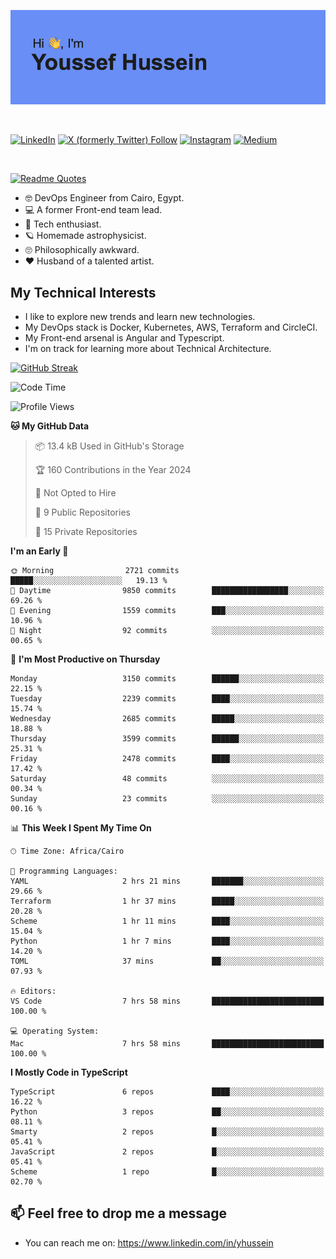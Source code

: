 [![Youssef's GitHub Banner](./assets/youssef-hussein.png)](https://github.com/yorki404)

</br>

[![LinkedIn](https://img.shields.io/badge/linkedin-%230077B5.svg?style=for-the-badge&logo=linkedin&logoColor=white)](https://www.linkedin.com/in/yhussein/)
[![X (formerly Twitter) Follow](https://img.shields.io/twitter/follow/devqik_?style=for-the-badge&logo=X&logoColor=White&labelColor=White)](https://twitter.com/devqik_)
[![Instagram](https://img.shields.io/badge/devqik-E4405F?style=for-the-badge&logo=Instagram&logoColor=white)](https://instagram.com/devqik)
[![Medium](https://img.shields.io/badge/Medium-12100E?style=for-the-badge&logo=medium&logoColor=white)](https://medium.com/@devqik)

</br>

[![Readme Quotes](https://quotes-github-readme.vercel.app/api?type=horizontal&theme=dark)](https://github.com/piyushsuthar/github-readme-quotes)

- :nerd_face: DevOps Engineer from Cairo, Egypt.
- :computer: A former Front-end team lead.
- :satellite: Tech enthusiast.
- :ringed_planet: Homemade astrophysicist.
- :roll_eyes: Philosophically awkward.
- :heart: Husband of a talented artist.

## My Technical Interests

- I like to explore new trends and learn new technologies.
- My DevOps stack is Docker, Kubernetes, AWS, Terraform and CircleCI.
- My Front-end arsenal is Angular and Typescript.
- I'm on track for learning more about Technical Architecture.

[![GitHub Streak](https://streak-stats.demolab.com/?user=devqik&theme=dark)](https://git.io/streak-stats)

<!--START_SECTION:waka-->
![Code Time](http://img.shields.io/badge/Code%20Time-702%20hrs%2015%20mins-blue)

![Profile Views](http://img.shields.io/badge/Profile%20Views-0-blue)

**🐱 My GitHub Data** 

> 📦 13.4 kB Used in GitHub's Storage 
 > 
> 🏆 160 Contributions in the Year 2024
 > 
> 🚫 Not Opted to Hire
 > 
> 📜 9 Public Repositories 
 > 
> 🔑 15 Private Repositories 
 > 
**I'm an Early 🐤** 

```text
🌞 Morning                2721 commits        █████░░░░░░░░░░░░░░░░░░░░   19.13 % 
🌆 Daytime                9850 commits        █████████████████░░░░░░░░   69.26 % 
🌃 Evening                1559 commits        ███░░░░░░░░░░░░░░░░░░░░░░   10.96 % 
🌙 Night                  92 commits          ░░░░░░░░░░░░░░░░░░░░░░░░░   00.65 % 
```
📅 **I'm Most Productive on Thursday** 

```text
Monday                   3150 commits        ██████░░░░░░░░░░░░░░░░░░░   22.15 % 
Tuesday                  2239 commits        ████░░░░░░░░░░░░░░░░░░░░░   15.74 % 
Wednesday                2685 commits        █████░░░░░░░░░░░░░░░░░░░░   18.88 % 
Thursday                 3599 commits        ██████░░░░░░░░░░░░░░░░░░░   25.31 % 
Friday                   2478 commits        ████░░░░░░░░░░░░░░░░░░░░░   17.42 % 
Saturday                 48 commits          ░░░░░░░░░░░░░░░░░░░░░░░░░   00.34 % 
Sunday                   23 commits          ░░░░░░░░░░░░░░░░░░░░░░░░░   00.16 % 
```


📊 **This Week I Spent My Time On** 

```text
🕑︎ Time Zone: Africa/Cairo

💬 Programming Languages: 
YAML                     2 hrs 21 mins       ███████░░░░░░░░░░░░░░░░░░   29.66 % 
Terraform                1 hr 37 mins        █████░░░░░░░░░░░░░░░░░░░░   20.28 % 
Scheme                   1 hr 11 mins        ████░░░░░░░░░░░░░░░░░░░░░   15.04 % 
Python                   1 hr 7 mins         ████░░░░░░░░░░░░░░░░░░░░░   14.20 % 
TOML                     37 mins             ██░░░░░░░░░░░░░░░░░░░░░░░   07.93 % 

🔥 Editors: 
VS Code                  7 hrs 58 mins       █████████████████████████   100.00 % 

💻 Operating System: 
Mac                      7 hrs 58 mins       █████████████████████████   100.00 % 
```

**I Mostly Code in TypeScript** 

```text
TypeScript               6 repos             ████░░░░░░░░░░░░░░░░░░░░░   16.22 % 
Python                   3 repos             ██░░░░░░░░░░░░░░░░░░░░░░░   08.11 % 
Smarty                   2 repos             █░░░░░░░░░░░░░░░░░░░░░░░░   05.41 % 
JavaScript               2 repos             █░░░░░░░░░░░░░░░░░░░░░░░░   05.41 % 
Scheme                   1 repo              █░░░░░░░░░░░░░░░░░░░░░░░░   02.70 % 
```




<!--END_SECTION:waka-->

## 📫 Feel free to drop me a message
- You can reach me on: https://www.linkedin.com/in/yhussein
